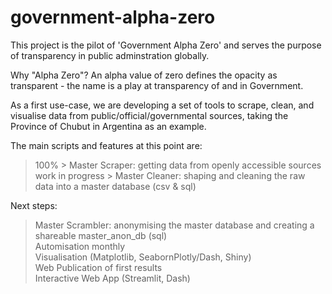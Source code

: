 # government-alpha-zero
This project is the pilot of 'Government Alpha Zero' and serves the purpose of transparency in public adminstration globally.

Why "Alpha Zero"? An alpha value of zero defines the opacity as transparent - the name is a play at transparency of and in Government.

As a first use-case, we are developing a set of tools to scrape, clean, and visualise data from public/official/governmental
sources, taking the Province of Chubut in Argentina as an example.

The main scripts and features at this point are:  
> 100% > Master Scraper: getting data from openly accessible sources  
> work in progress > Master Cleaner: shaping and cleaning the raw data into a master database (csv & sql)  


Next steps:  
> Master Scrambler: anonymising the master database and creating a shareable master_anon_db (sql)  
> Automisation monthly  
> Visualisation (Matplotlib, SeabornPlotly/Dash, Shiny)  
> Web Publication of first results  
> Interactive Web App (Streamlit, Dash)  
